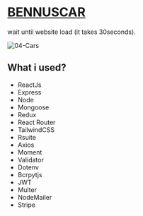 
# [BENNUSCAR](https://bennuscar.herokuapp.com)
 
wait until website load (it takes 30seconds).

![04-Cars](https://user-images.githubusercontent.com/67841669/163422203-bc649804-487c-4ef0-9026-6ecb3b6bf866.png)



## What i used?

- ReactJs
- Express
- Node
- Mongoose
- Redux
- React Router
- TailwindCSS
- Rsuite
- Axios
- Moment
- Validator
- Dotenv
- Bcrpytjs
- JWT
- Multer
- NodeMailer
- Stripe
